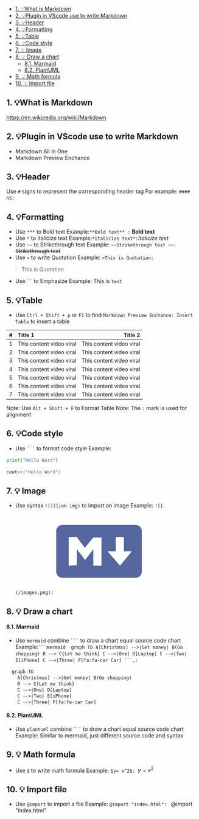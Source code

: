 - [1. 💡What is Markdown](#1-what-is-markdown)
- [2. 💡Plugin in VScode use to write Markdown](#2-plugin-in-vscode-use-to-write-markdown)
- [3. 💡Header](#3-header)
- [4. 💡Formatting](#4-formatting)
- [5. 💡Table](#5-table)
- [6. 💡Code style](#6-code-style)
- [7. 💡 Image](#7--image)
- [8. 💡 Draw a chart](#8--draw-a-chart)
    - [8.1. Marmaid](#81-marmaid)
    - [8.2. PlantUML](#82-plantuml)
- [9. 💡 Math formula](#9--math-formula)
- [10. 💡 Import file](#10--import-file)


## 1. 💡What is Markdown
https://en.wikipedia.org/wiki/Markdown
## 2. 💡Plugin in VScode use to write Markdown 
- Markdown All in One 
- Markdown Preview Enchance 
## 3. 💡Header
Use `#` signs to represent the corresponding header tag
For example:
`#### h5:`

## 4. 💡Formatting
- Use `***` to Bold text 
Example:`**Bold text** :` **Bold text** 
- Use `*` to Italicize text 
Example:`*Italicize text*:`*Italicize text*
- Use `~~` to Strikethrough text 
Example: `~~Strikethrough text ~~:` 
~~Strikethrough text~~
- Use `>` to write Quotation 
Example: `>This is Quotation:`
>This is Quotation
- Use ` `` ` to Emphasize
Example: This is `text`   
## 5. 💡Table
- Use `Ctrl + Shift + p` or `F1` to find `Markdown Preview Enchance: Insert Table` to insert a table
  
| #   | Title 1                  |                  Title 2 |
| --- | :----------------------- | -----------------------: |
| 1   | This content video viral | This content video viral |
| 2   | This content video viral | This content video viral |
| 3   | This content video viral | This content video viral |
| 4   | This content video viral | This content video viral |
| 5   | This content video viral | This content video viral |
| 6   | This content video viral | This content video viral |
| 7   | This content video viral | This content video viral |

Note: Use `Alt + Shift + F` to Format Table
Note: The `:` mark is used for alignment
## 6. 💡Code style 
- Use ` ``` ` to format code style 
Example: 
```Python
print("Hello Word")
```
```C++
cout<<("Hello Word")
```
## 7. 💡 Image 
- Use syntax `![](link img)` to import an image
Example: 
`![](/images.png): `![](/images.png)
## 8. 💡 Draw a chart
#### 8.1. Marmaid
- Use `mermaid` combine ` ``` ` to draw a chart equal source code chart 
Example:` ```mermaid 
graph TD
    A[Christmas] -->|Get money| B(Go shopping)
    B --> C{Let me think}
    C -->|One| D[Laptop]
    C -->|Two| E[iPhone]
    C -->|Three| F[fa:fa-car Car] ```,: `
```mermaid
  graph TD
    A[Christmas] -->|Get money| B(Go shopping)
    B --> C{Let me think}
    C -->|One| D[Laptop]
    C -->|Two| E[iPhone]
    C -->|Three| F[fa:fa-car Car]
```
#### 8.2. PlantUML
- Use `plantuml` combine ` ``` ` to draw a chart equal source code chart
Example: Similar to mermaid, just different source code and syntax
## 9. 💡 Math formula
- Use `$` to write math formula
Example: `$y= x^2$: `$y= x^2$
## 10. 💡 Import file
- Use `@import` to import a file
Example: `@import "index.html": `
@import "index.html" 


